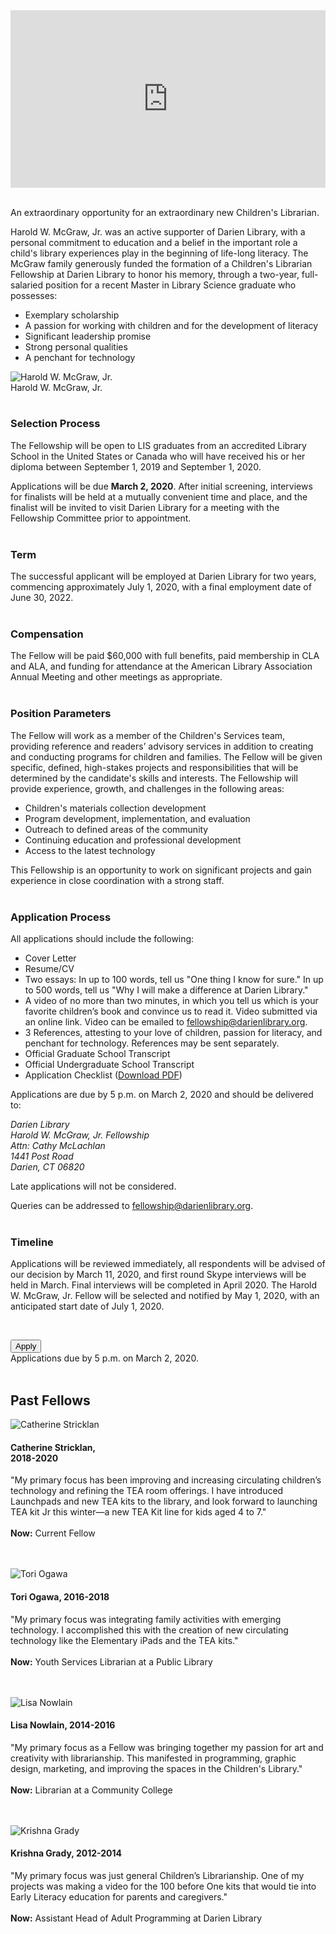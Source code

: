 <div class="row">
<div class="col-md-8">

<style>.embed-container { position: relative; padding-bottom: 56.25%; height: 0; overflow: hidden; max-width: 100%; } .embed-container iframe, .embed-container object, .embed-container embed { position: absolute; top: 0; left: 0; width: 100%; height: 100%; }</style><div class='embed-container'><iframe src='https://player.vimeo.com/video/244909118' frameborder='0' webkitAllowFullScreen mozallowfullscreen allowFullScreen></iframe></div>
<br />
 
An extraordinary opportunity for an extraordinary new Children's Librarian.

Harold W. McGraw, Jr. was an active supporter of Darien Library, with a personal commitment to education and a belief in the important role a child's library experiences play in the beginning of life-long literacy. The McGraw family generously funded the formation of a Children's Librarian Fellowship at Darien Library to honor his memory, through a two-year, full-salaried position for a recent Master in Library Science graduate who possesses:
 
* Exemplary scholarship
* A passion for working with children and for the development of literacy
* Significant leadership promise
* Strong personal qualities
* A penchant for technology

<div class="margin-bottom-20"></div>

<img class="img-responsive center-block" src="/uploads/departments/youth/mcgraw_fellowship/harold_w_mcgraw_banner.jpg" alt="Harold W. McGraw, Jr." />
<figcaption>Harold W. McGraw, Jr.</figcaption><br />

### Selection Process
The Fellowship will be open to LIS graduates from an accredited Library
School in the United States or Canada who will have received his or her diploma between September 1, 2019 and September 1, 2020.
 
Applications will be due **March 2, 2020**. After initial screening, interviews for finalists will be held at a mutually convenient time and place, and the finalist will be invited to visit Darien Library for a meeting with the Fellowship Committee prior to appointment.
<br />
<br />
 
### Term
The successful applicant will be employed at Darien Library for two years, commencing approximately July 1, 2020, with a final employment date of June 30, 2022.
<br />
<br />
 
### Compensation
The Fellow will be paid $60,000 with full benefits, paid membership in CLA and ALA, and funding for attendance at the American Library Association Annual Meeting and other meetings as appropriate.
<br />
<br />
 
### Position Parameters
The Fellow will work as a member of the Children's Services team, providing reference and readers’ advisory services in addition to creating and conducting programs for children and families. The Fellow will be given specific, defined, high-stakes projects and responsibilities that will be determined by the candidate's skills and interests. The Fellowship will provide experience, growth, and challenges in the following areas:
 
* Children's materials collection development
* Program development, implementation, and evaluation
* Outreach to defined areas of the community
* Continuing education and professional development
* Access to the latest technology
 
This Fellowship is an opportunity to work on significant projects and gain experience in close coordination with a strong staff.
<br />
<br />

<a name="apply"></a>
<h3>Application Process</h3>
All applications should include the following:

* Cover Letter
* Resume/CV
* Two essays: In up to 100 words, tell us "One thing I know for sure." In up to 500 words, tell us "Why I will make a difference at Darien Library."
* A video of no more than two minutes, in which you tell us which is your favorite children’s book and convince us to read it. Video submitted via an online link. Video can be emailed to [fellowship@darienlibrary.org](mailto:fellowship@darienlibrary.org "fellowship@darienlibrary.org").
* 3 References, attesting to your love of children, passion for literacy, and penchant for technology. References may be sent separately.
* Official Graduate School Transcript
* Official Undergraduate School Transcript
* Application Checklist ([Download PDF](https://dar.to/37DqQVU "Download PDF"))

Applications are due by 5 p.m. on March 2, 2020 and should be delivered to:
<address>
Darien Library<br />
Harold W. McGraw, Jr. Fellowship<br />
Attn: Cathy McLachlan<br />
1441 Post Road<br />
Darien, CT 06820<br />
</address>

Late applications will not be considered.

Queries can be addressed to <a href="mailto:fellowship@darienlibrary.org">fellowship@darienlibrary.org</a>.
<br />
<br />

### Timeline

Applications will be reviewed immediately, all respondents will be advised of our decision by March 11, 2020, and first round Skype interviews will be held in March. Final interviews will be completed in April 2020. The Harold W. McGraw, Jr. Fellow will be selected and notified by May 1, 2020, with an anticipated start date of July 1, 2020.

<br />
</div>
<div class="col-md-4">

<a href="#apply"><button class="btn-u btn-u-lg btn-u-dark-blue btn-block" type="button">Apply</button></a>
<br />
Applications due by 5 p.m. on March 2, 2020.
<br />
<br />

<div class="margin-bottom-20"></div>

## Past Fellows

<div class="row">
<div class="col-md-4">
<img class="img-responsive center-block" src="/uploads/departments/youth/mcgraw_fellowship/catherine_stricklan_mcgraw_fellow.jpg" alt="Catherine Stricklan" />
</div>
<div class="col-md-8">

#### Catherine Stricklan,<br />2018-2020
"My primary focus has been improving and increasing circulating children’s technology and refining the TEA room offerings. I have introduced Launchpads and new TEA kits to the library, and look forward to launching TEA kit Jr this winter—a new TEA Kit line for kids aged 4 to 7."<br />
<br />
**Now:** Current Fellow

</div>
</div>
<br />
<br />
<div class="row">
<div class="col-md-4">
<img class="img-responsive center-block" src="/uploads/departments/youth/mcgraw_fellowship/tori_ogawa_mcgraw_fellow.jpg" alt="Tori Ogawa" />
</div>
<div class="col-md-8">

#### Tori Ogawa, 2016-2018
"My primary focus was integrating family activities with emerging technology. I accomplished this with the creation of new circulating technology like the Elementary iPads and the TEA kits."<br />
<br />
**Now:** Youth Services Librarian at a Public Library

</div>
</div>
<br />
<br />
<div class="row">
<div class="col-md-4">
<img class="img-responsive center-block" src="/uploads/departments/youth/mcgraw_fellowship/lisa_nowlain_mcgraw_fellow_sml.jpg" alt="Lisa Nowlain" />
</div>
<div class="col-md-8">

#### Lisa Nowlain, 2014-2016
"My primary focus as a Fellow was bringing together my passion for art and creativity with librarianship. This manifested in programming, graphic design, marketing, and improving the spaces in the Children's Library."<br />
<br />
**Now:** Librarian at a Community College

</div>
</div>
<br />
<br />
<div class="row">
<div class="col-md-4">
<img class="img-responsive center-block" src="/uploads/departments/youth/mcgraw_fellowship/krishna_grady_mcgraw_fellow_sml.jpg" alt="Krishna Grady" />
</div>
<div class="col-md-8">

#### Krishna Grady, 2012-2014
"My primary focus was just general Children’s Librarianship. One of my projects was making a video for the 100 before One kits that would tie into Early Literacy education for parents and caregivers."<br />
<br />
**Now:** Assistant Head of Adult Programming at Darien Library

</div>

<br />
<br />
</div>

</div>
</div>